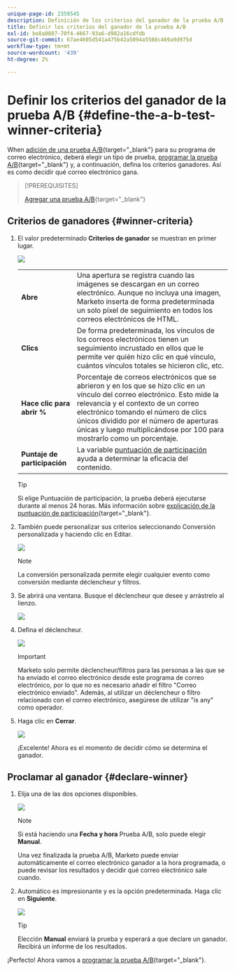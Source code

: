 ```yaml
---
unique-page-id: 2359545
description: Definición de los criterios del ganador de la prueba A/B - Marketo Docs - Documentación del producto
title: Definir los criterios del ganador de la prueba A/B
exl-id: be8a0887-70f4-4667-93a6-d982a16cdfdb
source-git-commit: 67ae4605d541a475b42a5094a5588c469a9d975d
workflow-type: tm+mt
source-wordcount: '439'
ht-degree: 2%

---
```


# Definir los criterios del ganador de la prueba A/B {#define-the-a-b-test-winner-criteria}

When [adición de una prueba A/B](/help/marketo/product-docs/email-marketing/email-programs/email-program-actions/email-test-a-b-test/add-an-a-b-test.md){target=&quot;_blank&quot;} para su programa de correo electrónico, deberá elegir un tipo de prueba, [programar la prueba A/B](/help/marketo/product-docs/email-marketing/email-programs/email-program-actions/email-test-a-b-test/schedule-the-a-b-test.md){target=&quot;_blank&quot;} y, a continuación, defina los criterios ganadores. Así es como decidir qué correo electrónico gana.

>[!PREREQUISITES]
>
>[Agregar una prueba A/B](/help/marketo/product-docs/email-marketing/email-programs/email-program-actions/email-test-a-b-test/add-an-a-b-test.md){target=&quot;_blank&quot;}

## Criterios de ganadores {#winner-criteria}

1. El valor predeterminado **Criterios de ganador** se muestran en primer lugar.

   ![](assets/image2014-9-12-15-3a51-3a3.png)

   <table>
   <tr>
   <td><b>Abre</b></td>
   <td>Una apertura se registra cuando las imágenes se descargan en un correo electrónico. Aunque no incluya una imagen, Marketo inserta de forma predeterminada un solo píxel de seguimiento en todos los correos electrónicos de HTML.</td>
   </tr>
   <tr>
   <td><b>Clics</b></td>
   <td>De forma predeterminada, los vínculos de los correos electrónicos tienen un seguimiento incrustado en ellos que le permite ver quién hizo clic en qué vínculo, cuántos vínculos totales se hicieron clic, etc.</td>
   </tr>
   <tr>
   <td><b>Hace clic para abrir %</b></td>
   <td>Porcentaje de correos electrónicos que se abrieron y en los que se hizo clic en un vínculo del correo electrónico. Esto mide la relevancia y el contexto de un correo electrónico tomando el número de clics únicos dividido por el número de aperturas únicas y luego multiplicándose por 100 para mostrarlo como un porcentaje.</td>
   </tr>
   <tr>
   <td><b>Puntaje de participación</b></td>
   <td>La variable <a href="https://experienceleague.adobe.com/docs/marketo/using/product-docs/email-marketing/drip-nurturing/reports-and-notifications/understanding-the-engagement-score.html" target="_blank">puntuación de participación</a> ayuda a determinar la eficacia del contenido.</td>
   </tr>
   </table>

   >[!TIP]
   >
   >Si elige Puntuación de participación, la prueba deberá ejecutarse durante al menos 24 horas. Más información sobre [explicación de la puntuación de participación](/help/marketo/product-docs/email-marketing/drip-nurturing/reports-and-notifications/understanding-the-engagement-score.md){target=&quot;_blank&quot;}.

1. También puede personalizar sus criterios seleccionando Conversión personalizada y haciendo clic en Editar.

   ![](assets/image2014-9-12-15-3a51-3a53.png)

   >[!NOTE]
   >
   >La conversión personalizada permite elegir cualquier evento como conversión mediante déclencheur y filtros.

1. Se abrirá una ventana. Busque el déclencheur que desee y arrástrelo al lienzo.

   ![](assets/image2014-9-12-15-3a52-3a18.png)

1. Defina el déclencheur.

   ![](assets/image2014-9-12-15-3a53-3a11.png)

   >[!IMPORTANT]
   >
   >Marketo solo permite déclencheur/filtros para las personas a las que se ha enviado el correo electrónico desde este programa de correo electrónico, por lo que no es necesario añadir el filtro &quot;Correo electrónico enviado&quot;. Además, al utilizar un déclencheur o filtro relacionado con el correo electrónico, asegúrese de utilizar &quot;is any&quot; como operador.

1. Haga clic en **Cerrar**.

   ![](assets/image2014-9-12-15-3a53-3a36.png)

   ¡Excelente! Ahora es el momento de decidir cómo se determina el ganador.

## Proclamar al ganador {#declare-winner}

1. Elija una de las dos opciones disponibles.

   ![](assets/image2014-9-12-15-3a53-3a44.png)

   >[!NOTE]
   >
   >Si está haciendo una **Fecha y hora** Prueba A/B, solo puede elegir **Manual**.

   Una vez finalizada la prueba A/B, Marketo puede enviar automáticamente el correo electrónico ganador a la hora programada, o puede revisar los resultados y decidir qué correo electrónico sale cuando.

1. Automático es impresionante y es la opción predeterminada. Haga clic en **Siguiente**.

   ![](assets/image2014-9-12-15-3a54-3a35.png)

   >[!TIP]
   >
   >Elección **Manual** enviará la prueba y esperará a que declare un ganador. Recibirá un informe de los resultados.

¡Perfecto! Ahora vamos a [programar la prueba A/B](/help/marketo/product-docs/email-marketing/email-programs/email-program-actions/email-test-a-b-test/schedule-the-a-b-test.md){target=&quot;_blank&quot;}.
